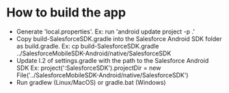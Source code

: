 How to build the app
====================

* Generate 'local.properties'. Ex: run 'android update project -p .'
* Copy build-SalesforceSDK.gradle into the Salesforce Android SDK folder as build.gradle. Ex: cp build-SalesforceSDK.gradle ../SalesforceMobileSDK-Android/native/SalesforceSDK
* Update l.2 of settings.gradle with the path to the Salesforce Android SDK
Ex: project(':SalesforceSDK').projectDir = new File('../SalesforceMobileSDK-Android/native/SalesforceSDK')
* Run gradlew (Linux/MacOS) or gradle.bat (Windows)


